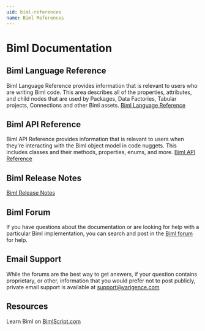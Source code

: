 ```yaml
---
uid: biml-references
name: Biml References
---
```


# Biml Documentation

## Biml Language Reference
Biml Language Reference provides information that is relevant to users who are writing Biml code. This area describes all of the properties, attributes, and child nodes that are used by Packages, Data Factories, Tabular projects, Connections and other Biml assets.
[Biml Language Reference](xref:biml-language-reference)

## Biml API Reference

Biml API Reference provides information that is relevant to users when they're interacting with the Biml object model in code nuggets. This includes classes and their methods, properties, enums, and more.
[Biml API Reference](xref:Varigence.Languages.Biml.AstRootNode)

## Biml Release Notes

[Biml Release Notes](xref:biml-release-notes)

## Biml Forum

If you have questions about the documentation or are looking for help with a particular Biml implementation, you can search and post in the [Biml forum](https://varigence.com/Forums?forumName=Biml) for help.

## Email Support

While the forums are the best way to get answers, if your question contains proprietary, or other, information that you would prefer not to post publicly, private email support is available at [support@varigence.com](mailto:support@varigence.com)

## Resources

Learn Biml on [BimlScript.com](http://bimlscript.com/)
